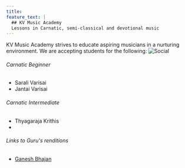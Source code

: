 ```yaml
---
title: 
feature_text: |
  ## KV Music Academy
  Lessons in Carnatic, semi-classical and devotional music
---
```


KV Music Academy strives to educate aspiring musicians in a nurturing environment. We are accepting students for the following:
<img src="https://github.com/sruthilayabhaava/kv-music-academy/blob/main/assets/default-social-image.png" alt="Social"/>
###### Carnatic Beginner

- Sarali Varisai
- Jantai Varisai


###### Carnatic Intermediate

- Thyagaraja Krithis
- 

###### Links to Guru's renditions
- [Ganesh Bhajan](https://youtu.be/4G8PK2wepaA)

